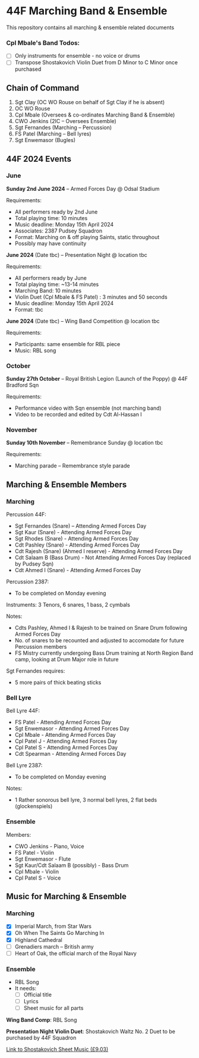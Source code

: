 # 44F Marching Band & Ensemble
This repository contains all marching &amp; ensemble related documents

### Cpl Mbale's Band Todos:

- [ ] Only instruments for ensemble - no voice or drums
- [ ] Transpose Shostakovich Violin Duet from D Minor to C Minor once purchased

## Chain of Command

1. Sgt Clay (OC WO Rouse on behalf of Sgt Clay if he is absent)
2. OC WO Rouse
3. Cpl Mbale (Oversees & co-ordinates Marching Band & Ensemble)
4. CWO Jenkins (2IC – Oversees Ensemble)
5. Sgt Fernandes (Marching – Percussion)
6. FS Patel (Marching – Bell lyres)
7. Sgt Enwemasor (Bugles)


## 44F 2024 Events

### June

**Sunday 2nd June 2024** – Armed Forces Day @ Odsal Stadium

Requirements:
- All performers ready by 2nd June
- Total playing time: 10 minutes
- Music deadline: Monday 15th April 2024
- Associates: 2387 Pudsey Squadron
- Format: Marching on & off playing Saints, static throughout
- Possibly may have continuity

**June 2024** (Date tbc) – Presentation Night @ location tbc

Requirements:
- All performers ready by June
- Total playing time: ~13-14 minutes
- Marching Band: 10 minutes
- Violin Duet (Cpl Mbale & FS Patel) : 3 minutes and 50 seconds
- Music deadline: Monday 15th April 2024
- Format: tbc

**June 2024** (Date tbc) – Wing Band Competition @ location tbc

Requirements:
- Participants: same ensemble for RBL piece
- Music: RBL song

### October

**Sunday 27th October** – Royal British Legion (Launch of the Poppy) @ 44F Bradford Sqn

Requirements:
- Performance video with Sqn ensemble (not marching band)
- Video to be recorded and edited by Cdt Al-Hassan I

### November

**Sunday 10th November** – Remembrance Sunday @ location tbc

Requirements:
- Marching parade – Remembrance style parade


## Marching & Ensemble Members

### Marching

Percussion 44F:
- Sgt Fernandes (Snare) – Attending Armed Forces Day
- Sgt Kaur (Snare) - Attending Armed Forces Day
- Sgt Rhodes (Snare) - Attending Armed Forces Day
- Cdt Pashley (Snare) - Attending Armed Forces Day
- Cdt Rajesh (Snare) (Ahmed I reserve) - Attending Armed Forces Day
- Cdt Salaam B (Bass Drum) - Not Attending Armed Forces Day (replaced by Pudsey Sqn)
- Cdt Ahmed I (Snare) - Attending Armed Forces Day

Percussion 2387:
- To be completed on Monday evening

Instruments:
3 Tenors, 6 snares, 1 bass, 2 cymbals

Notes:
- Cdts Pashley, Ahmed I & Rajesh to be trained on Snare Drum following Armed Forces Day
- No. of snares to be recounted and adjusted to accomodate for future Percussion members
- FS Mistry currently undergoing Bass Drum training at North Region Band camp, looking at Drum Major role in future

Sgt Fernandes requires:
- 5 more pairs of thick beating sticks

### Bell Lyre

Bell Lyre 44F:
- FS Patel - Attending Armed Forces Day
- Sgt Enwemasor - Attending Armed Forces Day
- Cpl Mbale - Attending Armed Forces Day
- Cpl Patel J - Attending Armed Forces Day
- Cpl Patel S - Attending Armed Forces Day
- Cdt Spearman - Attending Armed Forces Day

Bell Lyre 2387:
- To be completed on Monday evening

Notes:
- 1 Rather sonorous bell lyre, 3 normal bell lyres, 2 flat beds (glockenspiels)

### Ensemble

Members:
- CWO Jenkins - Piano, Voice
- FS Patel - Violin
- Sgt Enwemasor - Flute
- Sgt Kaur/Cdt Salaam B (possibly) - Bass Drum
- Cpl Mbale - Violin
- Cpl Patel S - Voice


## Music for Marching & Ensemble

### Marching

- [x] Imperial March, from Star Wars
- [x] Oh When The Saints Go Marching In
- [x] Highland Cathedral
- [ ] Grenadiers march – British army
- [ ] Heart of Oak, the official march of the Royal Navy

### Ensemble

- RBL Song
- It needs:
    - [ ] Official title
    - [ ] Lyrics
    - [ ] Sheet music for all parts

**Wing Band Comp**: RBL Song

**Presentation Night Violin Duet**: Shostakovich Waltz No. 2 Duet to be purchased by 44F Squadron

[Link to Shostakovich Sheet Music (£9.03)](https://www.scorestore.co.uk/violin/shostakovich-waltz-no-2-for-two-violins-published-by-universal.html)
